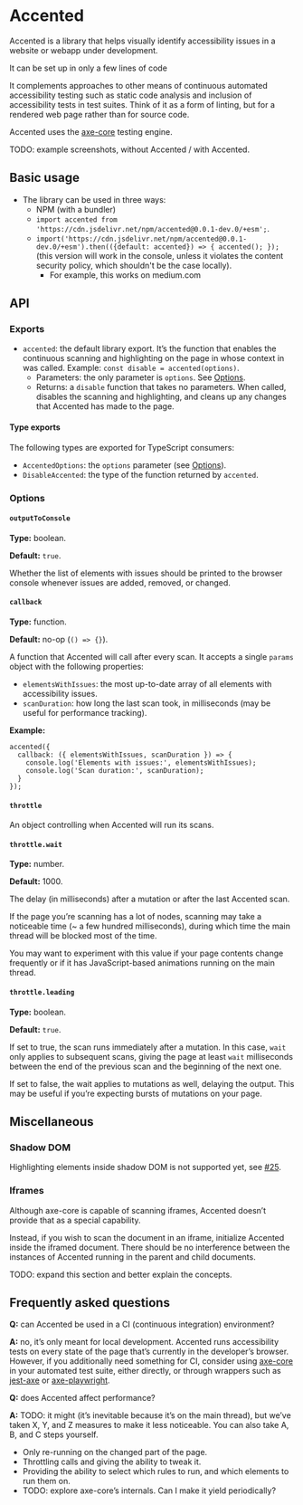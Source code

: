 # Accented

Accented is a library that helps visually identify accessibility issues in a website or webapp under development.

It can be set up in only a few lines of code

It complements approaches to other means of continuous automated accessibility testing such as static code analysis and inclusion of accessibility tests in test suites. Think of it as a form of linting, but for a rendered web page rather than for source code.

Accented uses the [axe-core](https://github.com/dequelabs/axe-core) testing engine.

TODO: example screenshots, without Accented / with Accented.

## Basic usage

* The library can be used in three ways:
  * NPM (with a bundler)
  * `import accented from 'https://cdn.jsdelivr.net/npm/accented@0.0.1-dev.0/+esm';`.
  * `import('https://cdn.jsdelivr.net/npm/accented@0.0.1-dev.0/+esm').then(({default: accented}) => { accented(); });` (this version will work in the console, unless it violates the content security policy, which shouldn't be the case locally).
    * For example, this works on medium.com

## API

### Exports

* `accented`: the default library export. It’s the function that enables the continuous scanning and highlighting
  on the page in whose context in was called. Example: `const disable = accented(options)`.
  * Parameters: the only parameter is `options`. See [Options](#options).
  * Returns: a `disable` function that takes no parameters. When called, disables the scanning and highlighting,
    and cleans up any changes that Accented has made to the page.

#### Type exports

The following types are exported for TypeScript consumers:

* `AccentedOptions`: the `options` parameter (see [Options](#options)).
* `DisableAccented`: the type of the function returned by `accented`.

### Options

#### `outputToConsole`

**Type:** boolean.

**Default:** `true`.

Whether the list of elements with issues should be printed to the browser console whenever issues are added, removed, or changed.

#### `callback`

**Type:** function.

**Default:** no-op (`() => {}`).

A function that Accented will call after every scan.
It accepts a single `params` object with the following properties:

* `elementsWithIssues`: the most up-to-date array of all elements with accessibility issues.
* `scanDuration`: how long the last scan took, in milliseconds (may be useful for performance tracking).

**Example:**

```
accented({
  callback: ({ elementsWithIssues, scanDuration }) => {
    console.log('Elements with issues:', elementsWithIssues);
    console.log('Scan duration:', scanDuration);
  }
});
```

#### `throttle`

An object controlling when Accented will run its scans.

#### `throttle.wait`

**Type:** number.

**Default:** 1000.

The delay (in milliseconds) after a mutation or after the last Accented scan.

If the page you’re scanning has a lot of nodes,
scanning may take a noticeable time (~ a few hundred milliseconds),
during which time the main thread will be blocked most of the time.

You may want to experiment with this value if your page contents change frequently
or if it has JavaScript-based animations running on the main thread.

#### `throttle.leading`

**Type:** boolean.

**Default:** `true`.

If set to true, the scan runs immediately after a mutation.
In this case, `wait` only applies to subsequent scans,
giving the page at least `wait` milliseconds between the end of the previous scan
and the beginning of the next one.

If set to false, the wait applies to mutations as well,
delaying the output.
This may be useful if you’re expecting bursts of mutations on your page.

## Miscellaneous

### Shadow DOM

Highlighting elements inside shadow DOM is not supported yet, see [#25](https://github.com/pomerantsev/accented/issues/25).

### Iframes

Although axe-core is capable of scanning iframes, Accented doesn’t provide that as a special capability.

Instead, if you wish to scan the document in an iframe, initialize Accented inside the iframed document.
There should be no interference between the instances of Accented running in the parent and child documents.

TODO: expand this section and better explain the concepts.

## Frequently asked questions

<!-- TODO: how can this section be better formatted? This probably should be regular sections rather than a Q&A. -->

**Q:** can Accented be used in a CI (continuous integration) environment?

**A:** no, it’s only meant for local development. Accented runs accessibility tests on every state of the page that’s currently in the developer’s browser. However, if you additionally need something for CI, consider using [axe-core](https://www.npmjs.com/package/axe-core) in your automated test suite, either directly, or through wrappers such as [jest-axe](https://www.npmjs.com/package/jest-axe) or [axe-playwright](https://www.npmjs.com/package/axe-playwright).

**Q:** does Accented affect performance?

**A:** TODO: it might (it’s inevitable because it’s on the main thread), but we’ve taken X, Y, and Z measures to make it less noticeable. You can also take A, B, and C steps yourself.
  * Only re-running on the changed part of the page.
  * Throttling calls and giving the ability to tweak it.
  * Providing the ability to select which rules to run, and which elements to run them on.
  * TODO: explore axe-core’s internals. Can I make it yield periodically?
